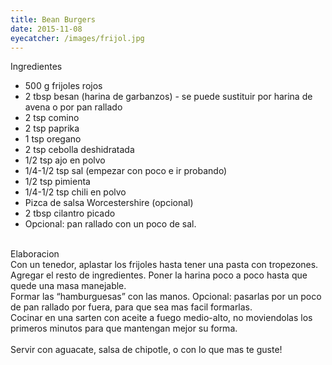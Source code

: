 ```yaml
---
title: Bean Burgers
date: 2015-11-08
eyecatcher: /images/frijol.jpg
---
```


Ingredientes</br>
- 500 g frijoles rojos</br>
- 2 tbsp besan (harina de garbanzos) - se puede sustituir por harina de avena o por pan rallado</br>
- 2 tsp comino</br>
- 2 tsp paprika</br>
- 1 tsp oregano</br>
- 2 tsp cebolla deshidratada</br>
- 1/2 tsp ajo en polvo</br>
- 1/4-1/2 tsp sal (empezar con poco e ir probando)</br>
- 1/2 tsp pimienta</br>
- 1/4-1/2 tsp chili en polvo</br>
- Pizca de salsa Worcestershire (opcional)</br>
- 2 tbsp cilantro picado </br>
- Opcional: pan rallado con un poco de sal.</br>
</br>
Elaboracion</br>
Con un tenedor, aplastar los frijoles hasta tener una pasta con tropezones. </br>
Agregar el resto de ingredientes. Poner la harina poco a poco hasta que quede una masa manejable. </br>
Formar las “hamburguesas” con las manos. Opcional: pasarlas por un poco de pan rallado por fuera, para que sea mas facil formarlas. </br>
Cocinar en una sarten con aceite a fuego medio-alto, no moviendolas los primeros minutos para que mantengan mejor su forma. </br>
</br>
Servir con aguacate, salsa de chipotle, o con lo que mas te guste!</br>

